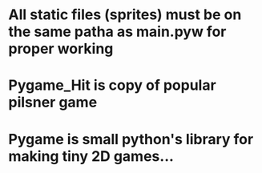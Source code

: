 # All static files (sprites) must be on the same patha as main.pyw for proper working
# Pygame_Hit is copy of popular pilsner game
# Pygame is small python's library for making tiny 2D games...
